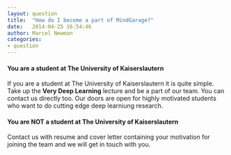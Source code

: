 ```yaml
---
layout: question
title:  "How do I become a part of MindGarage?"
date:   2014-04-25 16:54:46
author: Marcel Newman
categories:
- question
---
```

#### You are a student at The University of Kaiserslautern

If you are a student at The University of Kaiserslautern it is quite simple. Take up the **Very Deep Learning** lecture and be a part of our team. You can contact us directly too. Our doors are open for highly motivated students who want to do cutting edge deep learniung research.

#### You are NOT a student at The University of Kaiserslautern
Contact us with resume and cover letter containing your motivation for joining the team and we will get in touch with you.